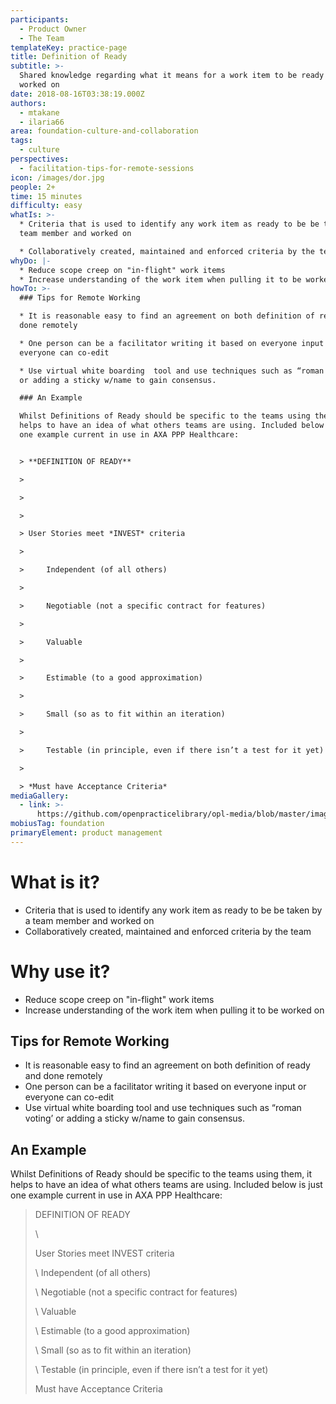 ```yaml
---
participants:
  - Product Owner
  - The Team
templateKey: practice-page
title: Definition of Ready
subtitle: >-
  Shared knowledge regarding what it means for a work item to be ready to be
  worked on
date: 2018-08-16T03:38:19.000Z
authors:
  - mtakane
  - ilaria66
area: foundation-culture-and-collaboration
tags:
  - culture
perspectives:
  - facilitation-tips-for-remote-sessions
icon: /images/dor.jpg
people: 2+
time: 15 minutes
difficulty: easy
whatIs: >-
  * Criteria that is used to identify any work item as ready to be be taken by a
  team member and worked on

  * Collaboratively created, maintained and enforced criteria by the team
whyDo: |-
  * Reduce scope creep on "in-flight" work items
  * Increase understanding of the work item when pulling it to be worked on
howTo: >-
  ### Tips for Remote Working

  * It is reasonable easy to find an agreement on both definition of ready and
  done remotely

  * One person can be a facilitator writing it based on everyone input or
  everyone can co-edit

  * Use virtual white boarding  tool and use techniques such as “roman voting’
  or adding a sticky w/name to gain consensus.

  ### An Example

  Whilst Definitions of Ready should be specific to the teams using them, it
  helps to have an idea of what others teams are using. Included below is just
  one example current in use in AXA PPP Healthcare:


  > **DEFINITION OF READY** 

  > 

  >  

  > 

  > User Stories meet *INVEST* criteria 

  > 

  >     Independent (of all others) 

  > 

  >     Negotiable (not a specific contract for features) 

  > 

  >     Valuable 

  > 

  >     Estimable (to a good approximation) 

  > 

  >     Small (so as to fit within an iteration) 

  > 

  >     Testable (in principle, even if there isn’t a test for it yet) 

  > 

  > *Must have Acceptance Criteria*
mediaGallery:
  - link: >-
      https://github.com/openpracticelibrary/opl-media/blob/master/images/DoR.jpg?raw=true
mobiusTag: foundation
primaryElement: product management
---
```

# What is it?

* Criteria that is used to identify any work item as ready to be be taken by a team member and worked on
* Collaboratively created, maintained and enforced criteria by the team

# Why use it?

* Reduce scope creep on "in-flight" work items
* Increase understanding of the work item when pulling it to be worked on

## Tips for Remote Working

* It is reasonable easy to find an agreement on both definition of ready and done remotely
* One person can be a facilitator writing it based on everyone input or everyone can co-edit
* Use virtual white boarding  tool and use techniques such as “roman voting’ or adding a sticky w/name to gain consensus.

## An Example

Whilst Definitions of Ready should be specific to the teams using them, it helps to have an idea of what others teams are using. Included below is just one example current in use in AXA PPP Healthcare:

> DEFINITION OF READY
>
> \
>
> User Stories meet INVEST criteria
>
> \    Independent (of all others)
>
> \    Negotiable (not a specific contract for features)
>
> \    Valuable
>
> \    Estimable (to a good approximation)
>
> \    Small (so as to fit within an iteration)
>
> \    Testable (in principle, even if there isn’t a test for it yet)
>
> Must have Acceptance Criteria
